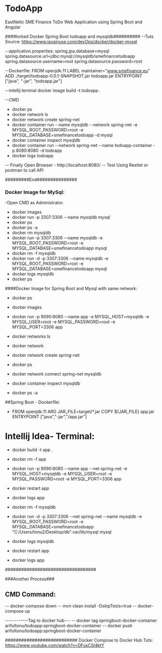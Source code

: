 # TodoApp
 EastNetic SME Finance ToDo Web Application using Spring Boot and Angular

###Worked Docker Spring Boot todoapp and mysqldb##########
--Tuts Source: https://www.javainuse.com/devOps/docker/docker-mysql

--application.properties:
spring.jpa.database=mysql
spring.datasource.url=jdbc:mysql://mysqldb/smefinancetodoapp
spring.datasource.username=root
spring.datasource.password=root

--Dockerfile:
FROM openjdk:11
LABEL maintainer="www.smefinance.eu"
ADD ./target/todoapp-0.0.1-SNAPSHOT.jar todoapp.jar
ENTRYPOINT ["java", "-jar", "todoapp.jar"]

--intellij terninal
docker image build -t todoapp .

--CMD 
- docker ps
- docker network ls
- docker network create spring-net
- docker container run --name mysqldb --network spring-net -e MYSQL_ROOT_PASSWORD=root -e MYSQL_DATABASE=smefinancetodoapp -d mysql
- docker container inspect mysqldb
- docker container run --network spring-net --name todoapp-container -p 8080:8080 -d todoapp
- docker logs todoapp

-- Finally Open Browser - http://localhost:8080/
-- Test Using Restlet or postman to call API

#########End###############

### Docker Image for MySql:
-Open CMD as Administrator.
- docker images
- docker run -p 3307:3306 --name mysqldb mysql
- docker ps
- docker ps -a
- docker rm mysqldb
- docker run -p 3307:3306 --name mysqldb -e MYSQL_ROOT_PASSWORD=root -e MYSQL_DATABASE=smefinancetodoapp mysql
- docker rm -f mysqldb
- docker run -d -p 3307:3306 --name mysqldb -e MYSQL_ROOT_PASSWORD=root -e MYSQL_DATABASE=smefinancetodoapp mysql
- docker logs mysqldb
- docker ps

####Docker Image for Spring Boot and Mysql with same network:
- docker ps
- docker images
- docker run -p 9090:8080 --name app -e MYSQL_HOST=mysqldb -e MYSQL_USER=root -e MYSQL_PASSWORD=root -e MYSQL_PORT=3306 app
- docker networks ls

- docker network
- docker network create spring-net
- docker ps
- docker network connect spring-net mysqldb
- docker container inspect mysqldb
- docker ps -a

##Spring Boot - Dockerfile:
- FROM openjdk:11
  ARG JAR_FILE=target/*.jar
  COPY ${JAR_FILE} app.jar
  ENTRYPOINT ["java","-jar","/app.jar"]
  
# Intellij Idea- Terminal:
- docker build -t app .


- docker rm -f app
- docker run -p 9090:8080 --name app --net spring-net -e MYSQL_HOST=mysqldb -e MYSQL_USER=root -e MYSQL_PASSWORD=root -e MYSQL_PORT=3306 app

- docker restart app
- docker logs app

- docker rm -f mysqldb
- docker run -d -p 3307:3306 --net spring-net --name mysqldb -e MYSQL_ROOT_PASSWORD=root -e MYSQL_DATABASE=smefinancetodoapp "C:/Users/tonu2/Desktop/db":var/lib/mysql mysql
- docker logs mysqldb

- docker restart app
- docker logs app

##################################

###Another Process###
## CMD Command: 
-- docker-compose down
-- mvn clean install -DskipTests=true 
-- docker-compose up

------------Tag to docker hub---
-- docker tag springboot-docker-container arifultonu/todoapp:springboot-docker-container
-- docker push  arifultonu/todoapp:springboot-docker-container

###########################
Docker Compose to Docler Hub Tuts:
https://www.youtube.com/watch?v=DFuxCSI4ktY






























